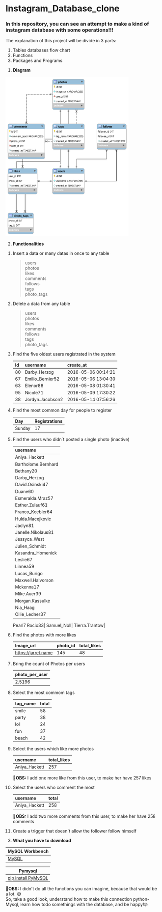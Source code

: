 # Instagram_Database_clone
### In this repository, you can see an attempt to make a kind of instagram database with some operations!!!
The explanation of this project will be divide in 3 parts:
1. Tables databases flow chart
2. Functions
3. Packages and Programs

1) **Diagram**
<img src="Instagram_clone_diagram.png" width=400 border=blue>


2) **Functionalities**
  1. Insert a data or many datas in once to any table 
      >users \
      >photos \
      >likes \
      >comments \
      >follows \
      >tags \
      >photo_tags 
      
  2. Delete a data from any table
      >users \
      >photos \
      >likes \
      >comments \
      >follows \
      >tags \
      >photo_tags   
      
  3. Find the five oldest users registrated in the system
  
      Id| username | create_at|
      -----|-------|-----------|
      80|Darby_Herzog|2016-05-06 00:14:21|
      67|Emilio_Bernier52|2016-05-06 13:04:30|
      63|Elenor88|2016-05-08 01:30:41|
      95|Nicole71|2016-05-09 17:30:22|
      38|Jordyn.Jacobson2|2016-05-14 07:56:26|
      
  4. Find the most common day for people to register
      
      Day| Registrations |
      -----|-------|
      Sunday|17|
       
  5. Find the users who didn´t posted a single photo (inactive)
      
      username| 
      -----|
      Aniya_Hackett|
      Bartholome.Bernhard|
      Bethany20|
      Darby_Herzog|
      David.Osinski47|
      Duane60|
      Esmeralda.Mraz57|
      Esther.Zulauf61|
      Franco_Keebler64|
      Hulda.Macejkovic|
      Jaclyn81|
      Janelle.Nikolaus81|
      Jessyca_West|
      Julien_Schmidt|
      Kasandra_Homenick|
      Leslie67|
      Linnea59|
      Lucas_Burigo|
      Maxwell.Halvorson|
      Mckenna17|
      Mike.Auer39|
      Morgan.Kassulke|
      Nia_Haag|
      Ollie_Ledner37|
      Pearl7
      Rocio33|
      Samuel_Noll|
      Tierra.Trantow|
      
  6. Find the photos with more likes
      
      Image_url| photo_id | total_likes|
      -----|-------|-----------|
      https://jarret.name|145|48|
      
  7. Bring the count of Photos per users
      
      photo_per_user| 
      -----|
      2.5196|
      
  8. Select the most commom tags
  
      tag_name| total |
      -----|-------|
      smile|58|
      party|38|
      lol|24|
      fun|37|
      beach|42|
      
  9. Select the users which like more photos
  
      username| total_likes |
      --------|-------------|
      Aniya_Hackett|257|
      
      :pushpin:**OBS:** I add one more like from this user, to make her have 257 likes
      
  10. Select the users who comment the most
  
      username| total|
      --------|-------------|
      Aniya_Hackett|258|
      
      :pushpin:**OBS:** I add two more comments from this user, to make her have 258 comments
      
  11. Create a trigger that doesn´t allow the follower follow himself
  
      
3) **What you have to download**

MySQL Workbench | 
------------ |
[MySQL](https://dev.mysql.com/downloads/workbench/) | 
 
Pymysql | 
------------ |
[pip install PyMySQL](https://pypi.org/project/PyMySQL/) | 

:pushpin:**OBS:** I didn't do all the functions you can imagine, because that would be a lot. :sweat_smile:\
                  So, take a good look, understand how to make this connection python-Mysql, learn how todo somethings with the database, and be happy!:nerd_face:
